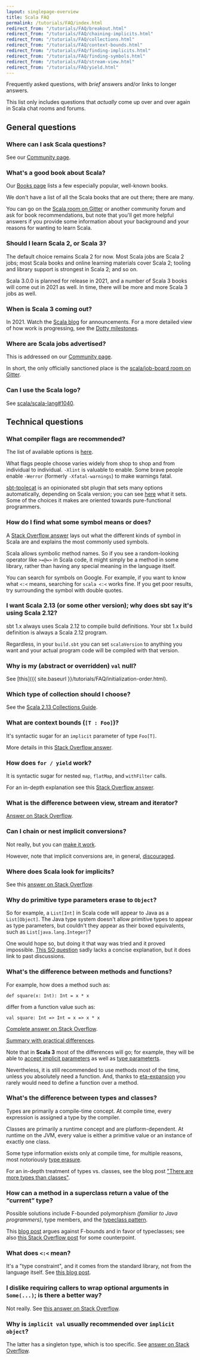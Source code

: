 ```yaml
---
layout: singlepage-overview
title: Scala FAQ
permalink: /tutorials/FAQ/index.html
redirect_from: "/tutorials/FAQ/breakout.html"
redirect_from: "/tutorials/FAQ/chaining-implicits.html"
redirect_from: "/tutorials/FAQ/collections.html"
redirect_from: "/tutorials/FAQ/context-bounds.html"
redirect_from: "/tutorials/FAQ/finding-implicits.html"
redirect_from: "/tutorials/FAQ/finding-symbols.html"
redirect_from: "/tutorials/FAQ/stream-view.html"
redirect_from: "/tutorials/FAQ/yield.html"
---
```


Frequently asked questions, with _brief_ answers and/or links to
longer answers.

This list only includes questions that _actually_ come up over and
over again in Scala chat rooms and forums.

## General questions

### Where can I ask Scala questions?

See our [Community page](https://scala-lang.org/community/).

### What's a good book about Scala?

Our [Books page](https://docs.scala-lang.org/books.html) lists a few
especially popular, well-known books.

We don't have a list of all the Scala books that
are out there; there are many.

You can go on the [Scala room on
Gitter](https://gitter.im/scala/scala) or another community forum and
ask for book recommendations, but note that you'll get more helpful
answers if you provide some information about your background and your
reasons for wanting to learn Scala.

### Should I learn Scala 2, or Scala 3?

The default choice remains Scala 2 for now.  Most Scala jobs are Scala
2 jobs; most Scala books and online learning materials cover Scala 2;
tooling and library support is strongest in Scala 2; and so on.

Scala 3.0.0 is planned for release in 2021, and a number of
Scala 3 books will come out in 2021 as well.  In time, there will
be more and more Scala 3 jobs as well.

### When is Scala 3 coming out?

In 2021.  Watch the [Scala blog](https://www.scala-lang.org/blog/)
for announcements.  For a more detailed view of how work is progressing,
see the [Dotty milestones](https://github.com/lampepfl/dotty/milestones).

### Where are Scala jobs advertised?

This is addressed on our [Community page](https://scala-lang.org/community/#scala-jobs).

In short, the only officially sanctioned place is the [scala/job-board
room on Gitter](https://gitter.im/scala/job-board).

### Can I use the Scala logo?

See [scala/scala-lang#1040](https://github.com/scala/scala-lang/issues/1040).

## Technical questions

### What compiler flags are recommended?

The list of available options is
[here](https://docs.scala-lang.org/overviews/compiler-options/index.html).

What flags people choose varies widely from shop to shop and from
individual to individual.  `-Xlint` is valuable to enable.  Some brave
people enable `-Werror` (formerly `-Xfatal-warnings`) to make warnings
fatal.

[sbt-tpolecat](https://github.com/DavidGregory084/sbt-tpolecat) is an
opinionated sbt plugin that sets many options automatically, depending
on Scala version; you can see
[here](https://github.com/DavidGregory084/sbt-tpolecat/blob/master/src/main/scala/io/github/davidgregory084/TpolecatPlugin.scala)
what it sets.  Some of the choices it makes are oriented towards
pure-functional programmers.

### How do I find what some symbol means or does?

A [Stack Overflow answer](https://stackoverflow.com/a/7890032) lays
out what the different kinds of symbol in Scala are and explains the
most commonly used symbols.

Scala allows symbolic method names.  So if you see a random-looking
operator like `>=@=>` in Scala code, it might simply be a method in
some library, rather than having any special meaning in the language
itself.

You can search for symbols on Google.  For example, if you want to
know what `<:<` means, searching for `scala <:<` works fine.  If you
get poor results, try surrounding the symbol with double quotes.

### I want Scala 2.13 (or some other version); why does sbt say it's using Scala 2.12?

sbt 1.x always uses Scala 2.12 to compile build definitions.
Your sbt 1.x build definition is always a Scala 2.12 program.

Regardless, in your `build.sbt` you can set `scalaVersion` to anything
you want and your actual program code will be compiled with that
version.

### Why is my (abstract or overridden) `val` null?

<!-- this is left over from a previous version of the FAQ.
so, grandfathering this in, but I suggest we not host any further FAQ
answers here, I think it's better to provide only short answers and
links. if something needs more space to explain, there should be
official documentation that addresses it, not just an FAQ answer -->

See [this]({{ site.baseurl }}/tutorials/FAQ/initialization-order.html).

### Which type of collection should I choose?

See the [Scala 2.13 Collections Guide](https://docs.scala-lang.org/overviews/collections-2.13/introduction.html).

### What are context bounds (`[T : Foo]`)?

It's syntactic sugar for an `implicit` parameter of type `Foo[T]`.

More details in this [Stack Overflow answer](https://stackoverflow.com/a/4467012).

### How does `for / yield` work?

It is syntactic sugar for nested `map`, `flatMap`, and `withFilter` calls.

For an in-depth explanation
see this [Stack Overflow answer](https://stackoverflow.com/a/1059501).

### What is the difference between view, stream and iterator?

[Answer on Stack Overflow](https://stackoverflow.com/a/5159356).

### Can I chain or nest implicit conversions?

Not really, but you can [make it work](https://stackoverflow.com/a/5332804).

However, note that implicit conversions are, in general,
[discouraged](https://contributors.scala-lang.org/t/can-we-wean-scala-off-implicit-conversions/4388).

### Where does Scala look for implicits?

See this [answer on Stack Overflow](https://stackoverflow.com/a/5598107).

### Why do primitive type parameters erase to `Object`?

So for example, a `List[Int]` in Scala code will appear to Java as a
`List[Object]`.  The Java type system doesn't allow primitive types to
appear as type parameters, but couldn't they appear as their boxed
equivalents, such as `List[java.lang.Integer]`?

One would hope so, but doing it that way was tried and it proved impossible.
[This SO question](https://stackoverflow.com/questions/11167430/why-are-primitive-types-such-as-int-erased-to-object-in-scala)
sadly lacks a concise explanation, but it does link to past discussions.

### What's the difference between methods and functions?

For example, how does a method such as:

    def square(x: Int): Int = x * x

differ from a function value such as:

    val square: Int => Int = x => x * x

[Complete answer on Stack Overflow](https://stackoverflow.com/a/2530007/4111404).

[Summary with practical differences](https://tpolecat.github.io/2014/06/09/methods-functions.html).

Note that in **Scala 3** most of the differences will go;
for example, they will be able to
[accept implicit parameters](https://dotty.epfl.ch/docs/reference/contextual/context-functions.html)
as well as [type parameterts](https://dotty.epfl.ch/docs/reference/new-types/polymorphic-function-types.html).

Nevertheless, it is still recommended to use methods most of the time,
unless you absolutely need a function. And, thanks to
[eta-expansion](https://stackoverflow.com/questions/39445018/what-is-the-eta-expansion-in-scala)
you rarely would need to define a function over a method.

### What's the difference between types and classes?

Types are primarily a compile-time concept. At compile time,
every expression is assigned a type by the compiler.

Classes are primarily a runtime concept and are platform-dependent.
At runtime on the JVM, every value is either a primitive value
or an instance of exactly one class.

Some type information exists only at compile time,
for multiple reasons, most notoriously
[type erasure](https://en.wikipedia.org/wiki/Type_erasure).

For an in-depth treatment of types vs. classes, see the blog post
["There are more types than classes"](https://typelevel.org/blog/2017/02/13/more-types-than-classes.html).

### How can a method in a superclass return a value of the “current” type?

Possible solutions include F-bounded polymorphism
_(familiar to Java programmers)_, type members,
and the [typeclass pattern](http://tpolecat.github.io/2013/10/12/typeclass.html).

This [blog post](http://tpolecat.github.io/2015/04/29/f-bounds.html)
argues against F-bounds and in favor of typeclasses;
see also [this Stack Overflow post](https://stackoverflow.com/questions/59813323/advantages-of-f-bounded-polymorphism-over-typeclass-for-return-current-type-prob) for some counterpoint.

### What does `<:<` mean?

It's a "type constraint", and it comes from the standard library,
not from the language itself.
See [this blog post](https://blog.bruchez.name/2015/11/generalized-type-constraints-in-scala.html).

### I dislike requiring callers to wrap optional arguments in `Some(...)`; is there a better way?

Not really. See [this answer on Stack Overflow](https://stackoverflow.com/a/65256691/4111404).

### Why is `implicit val` usually recommended over `implicit object`?

The latter has a singleton type, which is too specific.
See [answer on Stack Overflow](https://stackoverflow.com/a/65258340/4111404).
